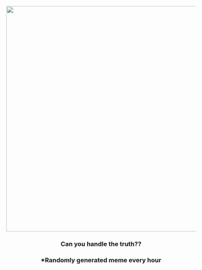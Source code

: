 <p align="center">
        <img src="https://i.redd.it/ajmf1u6py7991.jpg" width="600" height="600">
        </p>
        <h3 align="center">Can you handle the truth??</h3>
        <h3 align="center">*Randomly generated meme every hour</h3>
    